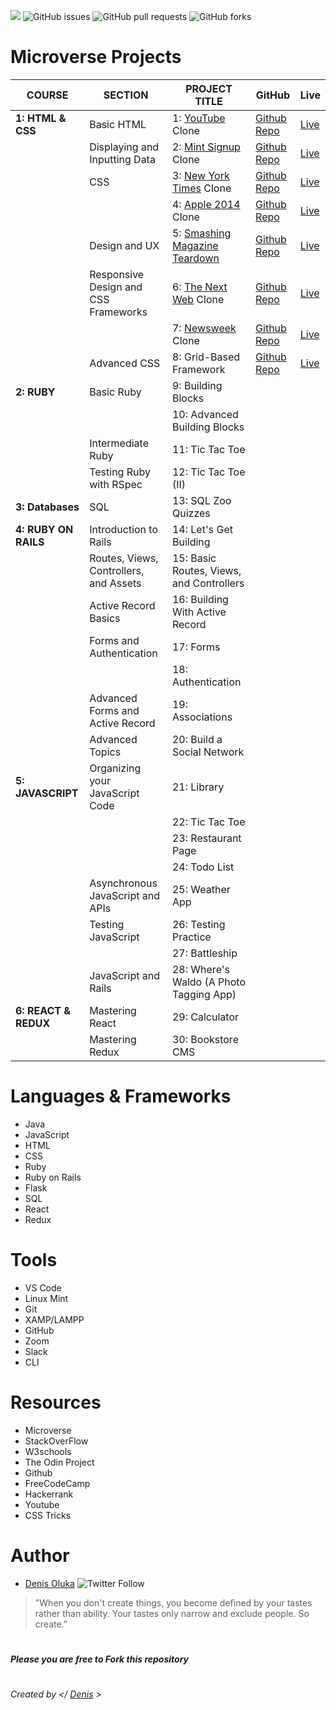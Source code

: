 ![](https://img.shields.io/badge/Microverse%20Projects-template-blue) 
![GitHub issues](https://img.shields.io/github/issues/OlukaDenis/Microverse-Projects)
![GitHub pull requests](https://img.shields.io/github/issues-pr/OlukaDenis/Microverse-Projects)
![GitHub forks](https://img.shields.io/github/forks/OlukaDenis/Microverse-Projects?style=social)

# Microverse Projects

| COURSE               | SECTION                                | PROJECT TITLE                            | GitHub                                                               | Live                                                                                                           |
| -------------------- | -------------------------------------- | ---------------------------------------- | -------------------------------------------------------------------- | -------------------------------------------------------------------------------------------------------------- |
| **1: HTML & CSS**    | Basic HTML                             | 1: [YouTube](https://youtube.com) Clone  | [Github Repo](https://github.com/alvinlouis29/youtubeclone)           | [Live](https://raw.githack.com/alvinlouis29/youtubeclone/development/index.html) |
|                      | Displaying and Inputting Data          | 2: [Mint Signup](https://mint.com) Clone | [Github Repo](https://github.com/alvinlouis29/mintsignup)               | [Live](https://raw.githack.com/alvinlouis29/mintsignup/development/index.html)                                         |
|                      | CSS                                    | 3: [New York Times](https://www.nytimes.com/2014/03/18/science/space/detection-of-waves-in-space-buttresses-landmark-theory-of-big-bang.html?_r=0) Clone      | [Github Repo](https://github.com/OlukaDenis/NYT_Article_Clone/)                | [Live](https://rawcdn.githack.com/OlukaDenis/NYT_Article_Clone/9a16dc8a9b386dc312308d679426434eb56b15b6/index.html)                                                                       |
|                      |                                        | 4: [Apple 2014](https://web.archive.org/web/20140301004610/http://www.apple.com/) Clone                       | [Github Repo](https://github.com/OlukaDenis/Apple-Clone/)              | [Live](https://rawcdn.githack.com/OlukaDenis/Apple-Clone/b48760e8c8391405f512d89738dbbc5a074aac61/index.html)                                                                     |
|                      | Design and UX                          | 5: [Smashing Magazine Teardown](https://www.smashingmagazine.com/)            | [Github Repo](https://github.com/OlukaDenis/Smashing-Magazine/)          | [Live](https://rawcdn.githack.com/OlukaDenis/Smashing-Magazine/97aa432e7722a72a26fd9c56c3745e3e3e5c5f7f/index.html)                                                                 |
|                      | Responsive Design and CSS Frameworks   | 6: [The Next Web](https://thenextweb.com) Clone                    | [Github Repo](https://github.com/OlukaDenis/Responsive_Design/)                | [Live](https://rawcdn.githack.com/OlukaDenis/Responsive_Design/0b465c881c33ca6f165886535ecf5234aa76f337/index.html)                                                                       |
|                      |                                        | 7: [Newsweek](https://newsweek.com) Clone                        | [Github Repo](https://github.com/OlukaDenis/News-Week/)           | [Live](https://raw.githack.com/OlukaDenis/News-Week/master/index.html)                                                                  |
|                      | Advanced CSS                           | 8: Grid-Based Framework                  | [Github Repo](https://github.com/OlukaDenis/CSS-Framework/) | [Live](https://rawcdn.githack.com/OlukaDenis/CSS-Framework/57201b8e1b2e39da7ecb5cc08e856563611b2354/index.html)                                                        |  | 
| **2: RUBY**          | Basic Ruby                             | 9: Building Blocks                       |                                                    |                                                                      |
|                      |                                        | 10: Advanced Building Blocks             |                       |                                                               |
|                      | Intermediate Ruby                      | 11: Tic Tac Toe                          |                                                    |                                                                      |
|                      | Testing Ruby with RSpec                | 12: Tic Tac Toe (II)                     |                                                    |                                                                      |
| **3: Databases**                     | SQL                              | 13: SQL Zoo Quizzes                                |                                                    |                                                                          |
| **4: RUBY ON RAILS** | Introduction to Rails                  | 14: Let's Get Building                   |                                                                      |                                                                                                                |
|                      | Routes, Views, Controllers, and Assets | 15: Basic Routes, Views, and Controllers |                                                                      |                                                                                                                |
|                      | Active Record Basics                   | 16: Building With Active Record          |                                                                      |                                                                                                                |
|                      | Forms and Authentication               | 17: Forms                                |                                                                      |                                                                                                                |
|                      |                                        | 18: Authentication                       |                                                                      |                                                                                                                |
|                      | Advanced Forms and Active Record       | 19: Associations                         |                                                                      |                                                                                                                |
|                      | Advanced Topics                        | 20: Build a Social Network               |                                                                      |                                                                                                                |
| **5: JAVASCRIPT**    | Organizing your JavaScript Code        | 21: Library                              |                                                                      |                                                                                                                |
|                      |                                        | 22: Tic Tac Toe                          |                                                                      |                                                                                                                |
|                      |                                        | 23: Restaurant Page                      |                                                                      |                                                                                                                |
|                      |                                        | 24: Todo List                            |                                                                      |                                                                                                                |
|                      | Asynchronous JavaScript and APIs       | 25: Weather App                          |                                                                      |                                                                                                                |
|                      | Testing JavaScript                     | 26: Testing Practice                     |                                                                      |                                                                                                                |
|                      |                                        | 27: Battleship                           |                                                                      |                                                                                                                |
|                      | JavaScript and Rails                   | 28: Where's Waldo (A Photo Tagging App)  |                                                                      |                                                                                                                |
| **6: REACT & REDUX** | Mastering React                        | 29: Calculator                           |                                                                      |                                                                                                                |
|                      | Mastering Redux                        | 30: Bookstore CMS                        |                                                                      |                                                                                                                |


# Languages & Frameworks
- Java
- JavaScript
- HTML
- CSS
- Ruby
- Ruby on Rails
- Flask
- SQL
- React
- Redux

# Tools
- VS Code
- Linux Mint
- Git
- XAMP/LAMPP
- GitHub
- Zoom
- Slack
- CLI

# Resources
- Microverse
- StackOverFlow
- W3schools
- The Odin Project
- Github
- FreeCodeCamp
- Hackerrank
- Youtube
- CSS Tricks

# Author
- [Denis Oluka](https://github.com/OlukaDenis) ![Twitter Follow](https://img.shields.io/twitter/follow/dennylucaz?style=social)

> "When you don't create things, you become defined by your tastes rather than ability. Your tastes only narrow and exclude people. So create.”

#
  ##### _Please you are free to Fork this repository_ 
#

###### Created by </ [Denis](https://github.com/OlukaDenis) >
